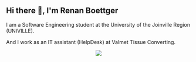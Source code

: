 ## Hi there 👋, I'm Renan Boettger

I am a Software Engineering student at the University of the Joinville Region (UNIVILLE).

And I work as an IT assistant (HelpDesk) at Valmet Tissue Converting.
<p align="center">
  <a href="https://skillicons.dev">
    <img src="https://skillicons.dev/icons?i=javascript,csharp,dotnet,java,spring,postgres" />
  </a>
</p>
